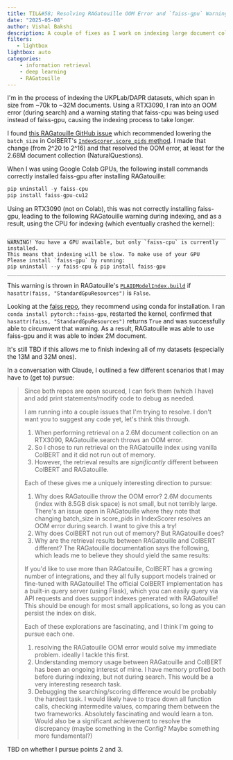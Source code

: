 ```yaml
---
title: TIL&#58; Resolving RAGatouille OOM Error and `faiss-gpu` Warning
date: "2025-05-08"
author: Vishal Bakshi
description: A couple of fixes as I work on indexing large document collections (6M+) using RAGatouille.
filters:
   - lightbox
lightbox: auto
categories:
    - information retrieval
    - deep learning
    - RAGatouille
---
```


I'm in the process of indexing the UKPLab/DAPR datasets, which span in size from ~70k to ~32M documents. Using a RTX3090, I ran into an OOM error (during search) and a warning stating that faiss-cpu was being used instead of faiss-gpu, causing the indexing process to take longer.

I found [this RAGatouille GitHub issue](https://github.com/AnswerDotAI/RAGatouille/issues/177) which recommended lowering the `batch_size` in ColBERT's [`IndexScorer.score_pids` method](https://github.com/stanford-futuredata/ColBERT/blob/8627585ad290c21720eaa54e325e7c8c301d15f6/colbert/search/index_storage.py#L121). I made that change (from 2^20 to 2^16) and that resolved the OOM error, at least for the 2.68M document collection (NaturalQuestions).

When I was using Google Colab GPUs, the following install commands correctly installed faiss-gpu after installing RAGatouille:

```python
pip uninstall -y faiss-cpu
pip install faiss-gpu-cu12
```

Using an RTX3090 (not on Colab), this was not correctly installing faiss-gpu, leading to the following RAGatouille warning during indexing, and as a result, using the CPU for indexing (which eventually crashed the kernel):

```
________________________________________________________________________________
WARNING! You have a GPU available, but only `faiss-cpu` is currently installed.
This means that indexing will be slow. To make use of your GPU
Please install `faiss-gpu` by running:
pip uninstall --y faiss-cpu & pip install faiss-gpu
________________________________________________________________________________
```

This warning is thrown in RAGatouille's [`PLAIDModelIndex.build`](https://github.com/AnswerDotAI/RAGatouille/blob/2bd4d2ed01c847854be78704a012f9ab35d679b2/ragatouille/models/index.py#L226) if `hasattr(faiss, "StandardGpuResources")` is `False`.

Looking at the [faiss repo](https://github.com/facebookresearch/faiss/tree/main#:~:text=faiss%2Dcpu%2C-,faiss%2Dgpu,-and%20faiss%2Dgpu), they recommend using conda for installation. I ran `conda install pytorch::faiss-gpu`, restarted the kernel, confirmed that `hasattr(faiss, "StandardGpuResources")` returns `True` and was successfully able to circumvent that warning. As a result, RAGatouille was able to use faiss-gpu and it was able to index 2M document.

It's still TBD if this allows me to finish indexing all of my datasets (especially the 13M and 32M ones).

In a conversation with Claude, I outlined a few different scenarios that I may have to (get to) pursue:

> Since both repos are open sourced, I can fork them (which I have) and add print statements/modify code to debug as needed.
> 
> I am running into a couple issues that I'm trying to resolve. I don't want you to suggest any code yet, let's think this through.
> 
> 1. When performing retrieval on a 2.6M document collection on an RTX3090, RAGatouille.search throws an OOM error.
> 2. So I chose to run retrieval on the RAGatouille index using vanilla ColBERT and it did not run out of memory.
> 3. However, the retrieval results are *significantly* different between ColBERT and RAGatouille.
> 
> Each of these gives me a uniquely interesting direction to pursue:
> 
> 1. Why does RAGatouille throw the OOM error? 2.6M documents (index with 8.5GB disk space) is not small, but not terribly large. There's an issue open in RAGatouille where they note that changing batch_size in score_pids in IndexScorer resolves an OOM error during search. I want to give this a try!
> 2. Why does ColBERT not run out of memory? But RAGatouille does?
> 3. Why are the retrieval results between RAGatouille and ColBERT different? The RAGatouille documentation says the following, which leads me to believe they should yield the same results:
> 
> If you'd like to use more than RAGatouille, ColBERT has a growing number of integrations, and they all fully support models trained or fine-tuned with RAGatouille! The official ColBERT implementation has a built-in query server (using Flask), which you can easily query via API requests and does support indexes generated with RAGatouille! This should be enough for most small applications, so long as you can persist the index on disk.
> 
> Each of these explorations are fascinating, and I think I'm going to pursue each one.
> 
> 1. resolving the RAGatouille OOM error would solve my immediate problem. ideally I tackle this first.
> 2. Understanding memory usage between RAGatouille and ColBERT has been an ongoing interest of mine. I have memory profiled both before during indexing, but not during search. This would be a very interesting research task.
> 3. Debugging the searching/scoring difference would be probably the hardest task. I would likely have to trace down all function calls, checking intermedite values, comparing them between the two frameworks. Absolutely fascinating and would learn a ton. Would also be a significant achievement to resolve the discrepancy (maybe something in the Config? Maybe something more fundamental?)

TBD on whether I pursue points 2 and 3.
